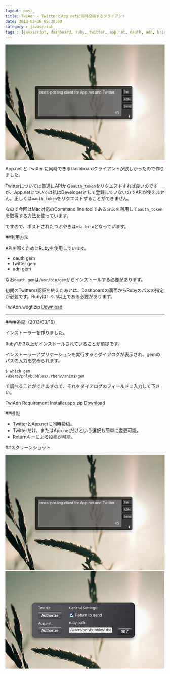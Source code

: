 ```yaml
---
layout: post
title: TwiAdn - TwitterとApp.netに同時投稿するクライアント
date: 2013-03-16 05:30:00
category : javascript
tags : [javascript, dashboard, ruby, twitter, app.net, oauth, adn, brio]
---
```


<img src="/img/2013-03-16-TwiAdn1.png" />

App.net と Twitter に同時できるDashboardクライアントが欲しかったので作りました。

Twitterについては普通にAPIから`oauth_token`をリクエストすれば良いのですが、App.netについては私はDeveloperとして登録していないのでAPIが使えません。正しくは`oauth_token`をリクエストすることができません。

なので今回はMac対応のCommand line toolである`brio`を利用して`oauth_token`を取得する方法を使っています。

ですので、ポストされたつぶやきは`via brio`となっています。

##利用方法

APIを叩くためにRubyを使用しています。

* oauth gem
* twitter gem
* adn gem

なお`oauth gem`は`/usr/bin/gem`からインストールする必要があります。

初期のTwitterの認証を終えたあとは、Dashboardの裏面からRubyのパスの指定が必要です。Rubyは`1.9.3`以上である必要があります。

TwiAdn.wdgt.zip
<a class="btn" href="http://cl.ly/Nbhq/download/TwiAdn.wdgt.zip">Download</a>

---
####追記（2013/03/16）

インストーラーを作りました。

Ruby1.9.3以上がインストールされていることが前提です。

インストーラーアプリケーションを実行するとダイアログが表示され、gemのパスの入力を求められます。

	$ which gem
	/Users/pnlybubbles/.rbenv/shims/gem

で調べることができますので、それをダイアログのフィールドに入力して下さい。

TwiAdn Requirement Installer.app.zip
<a class="btn" href="http://cl.ly/Nc0o/download/Install%20TwiAdn%20requirement.app.zip">Download</a>

##機能

* TwitterとApp.netに同時投稿。
* Twitterだけ、またはApp.netだけという選択も簡単に変更可能。
* Returnキーによる投稿が可能。

##スクリーンショット

<img src="/img/2013-03-16-TwiAdn1.png" />

<img src="/img/2013-03-16-TwiAdn2.png" />